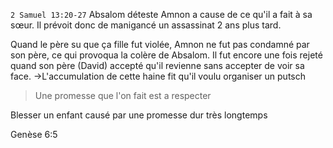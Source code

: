 `2 Samuel 13:20-27` Absalom déteste Amnon a cause de ce qu'il a fait à sa sœur. Il prévoit donc de manigancé un assassinat 2 ans plus tard.

Quand le père su que ça fille fut violée, Amnon ne fut pas condamné par son père, ce qui provoqua la colère de Absalom.
Il fut encore une fois rejeté quand son père (David) accepté qu'il revienne sans accepter de voir sa face.
->L'accumulation de cette haine fit qu'il voulu organiser un putsch

> Une promesse que l'on fait est a respecter

Blesser un enfant causé par une promesse dur très longtemps

Genèse 6:5